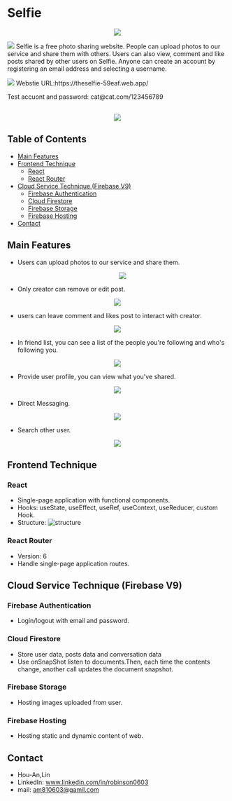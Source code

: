 # Selfie
<p align="center">
  <img src="https://user-images.githubusercontent.com/93252094/173016139-87a0c0ec-046d-4b1f-a6d0-44b4b52406fa.png" />
</p>

<p>
  <img src="https://user-images.githubusercontent.com/93252094/173021335-77343e70-b743-4211-967c-ceed96cbaf7a.png"/>
  Selfie is a free photo sharing website. People can upload photos to our service and share them with others. Users can also view, comment and like posts shared by    other users on Selfie. Anyone can create an account by registering an email address and selecting a username.
</p>
<p>
  <img src="https://user-images.githubusercontent.com/93252094/173026944-30e89b38-1971-4905-8fa8-3200dd9e4a73.png"/>
    Webstie URL:https://theselfie-59eaf.web.app/
</p>
Test accuont and password: cat@cat.com/123456789<br />
<br />
<p align="center">
  <img src="https://user-images.githubusercontent.com/93252094/173027154-edc8fbd6-905c-4db0-a5a2-f0798eb59ab1.gif" />
</p>

## Table of Contents ##
+ [Main Features](#main-features)
+ [Frontend Technique](#frontend-technique)
    + [React](#react)
    + [React Router](#react-router)
+ [Cloud Service Technique (Firebase V9)](#cloud-service-technique-firebase-v9)
    + [Firebase Authentication](#firebase-authentication)
    + [Cloud Firestore](#cloud-firestore)
    + [Firebase Storage](#firebase-storage)
    + [Firebase Hosting](#firebase-hosting)
+ [Contact](#contact)

## Main Features
+ Users can upload photos to our service and share them.</p><p align="center">
  <p align="center"><img src="https://user-images.githubusercontent.com/93252094/173230049-ce3ab034-5c09-4b72-858a-aa2332b18b79.gif" />
</p>

+ Only creator can remove or edit post.
<p align="center">
  <img src="https://user-images.githubusercontent.com/93252094/173233730-4552f312-8a68-4bbb-9914-94a044a11750.gif" />
</p>

+ users can leave comment and likes post to interact with creator.
<p align="center">
  <img src="https://user-images.githubusercontent.com/93252094/173234533-4ff21704-3666-461b-a3e6-374b8ab88bce.gif" />
</p>

+ In friend list, you can see a list of the people you're following and who's following you.
<p align="center">
  <img src="https://user-images.githubusercontent.com/93252094/173234533-4ff21704-3666-461b-a3e6-374b8ab88bce.gif" />
</p>

+ Provide user profile, you can view what you've shared.
<p align="center">
  <img src="https://user-images.githubusercontent.com/93252094/173234680-a42e4782-c217-4e72-bf29-37cbe0a12dda.gif" />
</p>

+ Direct Messaging.
<p align="center">
  <img src="https://user-images.githubusercontent.com/93252094/173236873-79585239-30b4-476b-b771-58c95037c080.gif" />
</p>

+ Search other user.
<p align="center">
  <img src="https://user-images.githubusercontent.com/93252094/173241998-4f520ab2-eb69-4a5d-b121-88f90a601b15.gif" />
</p>

## Frontend Technique
### React
+ Single-page application with functional components.
+ Hooks: useState, useEffect, useRef, useContext, useReducer, custom Hook.
+ Structure:
![structure](https://user-images.githubusercontent.com/93252094/173241625-c74d1804-5d8f-4567-bbd9-8a6527fd3a7f.png)
### React Router
+ Version: 6
+ Handle single-page application routes. 
## Cloud Service Technique (Firebase V9)
### Firebase Authentication
+ Login/logout with email and password.
### Cloud Firestore
+ Store user data, posts data and conversation data
+ Use onSnapShot listen to documents.Then, each time the contents change, another call updates the document snapshot.
### Firebase Storage
+ Hosting images uploaded from user.
### Firebase Hosting
+ Hosting static and dynamic content of web.
## Contact
+ Hou-An,Lin
+ LinkedIn: www.linkedin.com/in/robinson0603
+ mail: am810603@gamil.com